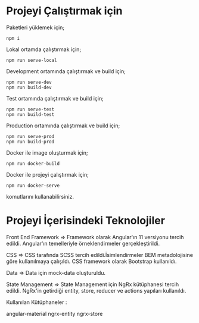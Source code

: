 # Projeyi Çalıştırmak için

Paketleri yüklemek için;

    npm i

Lokal ortamda çalıştırmak için;

    npm run serve-local

Development ortamında çalıştırmak ve build için;

    npm run serve-dev
    npm run build-dev

Test ortamında çalıştırmak ve build için;

    npm run serve-test
    npm run build-test

Production ortamında çalıştırmak ve build için;

    npm run serve-prod
    npm run build-prod

Docker ile image oluşturmak için;

    npm run docker-build

Docker ile projeyi çalıştırmak için;

    npm run docker-serve

komutlarını kullanabilirsiniz.

# Projeyi İçerisindeki Teknolojiler

Front End Framework => Framework olarak Angular'ın 11 versiyonu tercih edildi. Angular'ın temelleriyle örneklendirmeler gerçekleştirildi.

CSS => CSS tarafında SCSS tercih edildi.İsimlendirmeler BEM metadolojisine göre kullanılmaya çalışıldı. CSS framework olarak Bootstrap kullanıldı.

Data => Data için mock-data oluşturuldu.

State Management => State Management için NgRx kütüphanesi tercih edildi. NgRx'in getirdiği entity, store, reducer ve actions yapıları kullanıldı.

Kullanılan Kütüphaneler :

angular-material 
ngrx-entity
ngrx-store


